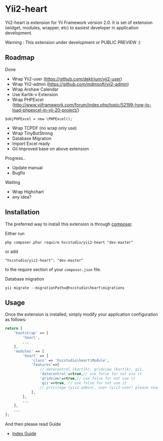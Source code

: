 Yii2-heart
========================

Yii2-heart is extension for Yii Framework version 2.0. It is set of extension (widget, modules, wrapper, etc) to easiest developer in application development.

Warning : This extension under development or PUBLIC PREVIEW :)


Roadmap
------------
Done
- Wrap Yii2-user (https://github.com/dektrium/yii2-user)
- Wrap Yii2-admin (https://github.com/mdmsoft/yii2-admin)
- Wrap Arshaw Calendar 
- Use Kartik-v Extension
- Wrap PHPExcel (http://www.yiiframework.com/forum/index.php/topic/52199-how-to-load-phpexcel-in-yii-20-project/)
```
$objPHPExcel = new \PHPExcel();
```
- Wrap TCPDF (no wrap only use)
- Wrap TinyButStrong
- Database Migration
- Import Excel ready
- Gii Improved base on above extension


Progress..
- Update manual
- Bugfix

Waiting
- Wrap Highchart
- any idea?


Installation
------------

The preferred way to install this extension is through [composer](http://getcomposer.org/download/).

Either run

```
php composer.phar require hscstudio/yii2-heart "dev-master"
```

or add

```
"hscstudio/yii2-heart": "dev-master"
```

to the require section of your `composer.json` file.

Database migration

```
yii migrate --migrationPath=@hscstudio\heart\migrations
```


Usage
-----

Once the extension is installed, simply modify your application configuration as follows:

```php
return [
	'bootstrap' => [		
		'heart',
		...
	],
	'modules' => [
		'heart' => [
			'class' => 'hscstudio\heart\Module',
			'features'=>[
				// datecontrol (kartik), gridview (kartik), gii, 
				'datecontrol'=>true,// use false for not use it
				'gridview'=>true,// use false for not use it
				'gii'=>true, // use false for not use it
				// privilege (yii2-admin), user (yii2-user) please read guide
			],
		],
		...
	],
	...
];
```

And then please read  Guide 
- [Index Guide](docs/guide/index.md)
